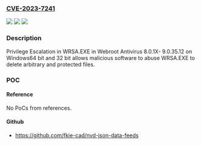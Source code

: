 ### [CVE-2023-7241](https://cve.mitre.org/cgi-bin/cvename.cgi?name=CVE-2023-7241)
![](https://img.shields.io/static/v1?label=Product&message=Webroot%20AntiVirus%20(Consumer)%20and%20Webroot%20Endpoint%20Protection%20(Business)&color=blue)
![](https://img.shields.io/static/v1?label=Version&message=8.0.1%3C%209.0.35.17%20&color=brighgreen)
![](https://img.shields.io/static/v1?label=Vulnerability&message=CWE-269%20Improper%20Privilege%20Management&color=brighgreen)

### Description

Privilege Escalation in WRSA.EXE in Webroot Antivirus 8.0.1X- 9.0.35.12 on Windows64 bit and 32 bit allows malicious software to abuse WRSA.EXE to delete arbitrary and protected files.

### POC

#### Reference
No PoCs from references.

#### Github
- https://github.com/fkie-cad/nvd-json-data-feeds

